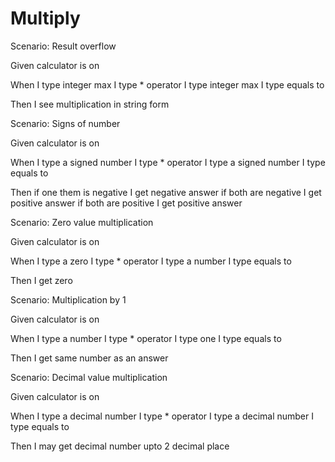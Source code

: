 # Multiply

Scenario: Result overflow
  
  Given calculator is on
  
  When I type integer max
  I type * operator
  I type integer max
  I type equals to
  
  Then I see multiplication in string form
  
Scenario: Signs of number
  
  Given calculator is on
  
  When I type a signed number
  I type * operator
  I type a signed number
  I type equals to
  
  Then if one them is negative I get negative answer
  if both are negative I get positive answer
  if both are positive I get positive answer
  
Scenario: Zero value multiplication
  
  Given calculator is on
  
  When I type a zero
  I type * operator
  I type a number
  I type equals to
  
  Then I get zero 
  
Scenario: Multiplication by 1
  
  Given calculator is on
  
  When I type a number
  I type * operator
  I type one
  I type equals to
  
  Then I get same number as an answer

Scenario: Decimal value multiplication
  
  Given calculator is on
  
  When I type a decimal number
  I type * operator
  I type a decimal number
  I type equals to
  
  Then I may get decimal number
  upto 2 decimal place
